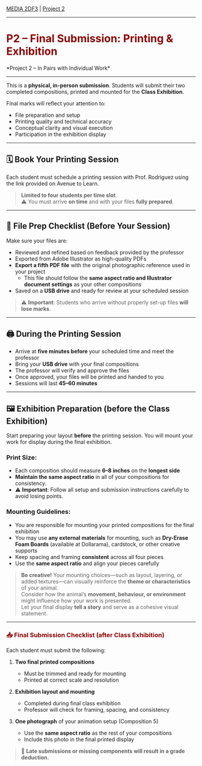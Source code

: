 [MEDIA 2DF3](README.md) | [Project 2](P2-README.md)

-------------------------------------------------------------------------------

<h1 style="color: darkred;">P2 – Final Submission: Printing & Exhibition</h1>  
*Project 2 – In Pairs with Individual Work*

---

This is a **physical, in-person submission**. Students will submit their two completed compositions, printed and mounted for the **Class Exhibition**.

Final marks will reflect your attention to:
- File preparation and setup
- Printing quality and technical accuracy
- Conceptual clarity and visual execution
- Participation in the exhibition display

---

## 🗓️ Book Your Printing Session

Each student must schedule a printing session with Prof. Rodriguez using the link provided on Avenue to Learn.

> **Limited to four students per time slot**.  
> ⚠️ You must arrive **on time** and with your files **fully prepared**.

---

## 💾 File Prep Checklist (Before Your Session)

Make sure your files are:

- Reviewed and refined based on feedback provided by the professor  
- Exported from Adobe Illustrator as high-quality PDFs  
- **Export a fifth PDF file** with the original photographic reference used in your project  
  - This file should follow the **same aspect ratio and Illustrator document settings** as your other compositions  
- Saved on a **USB drive** and ready for review at your scheduled session

> ⚠️ **Important**: Students who arrive without properly set-up files **will lose marks**.

---

## 🖨 During the Printing Session

- Arrive at **five minutes before** your scheduled time and meet the professor
- Bring your **USB drive** with your final compositions
- The professor will verify and approve the files
- Once approved, your files will be printed and handed to you
- Sessions will last **45–60 minutes**

---

## 🖼️ Exhibition Preparation (before the Class Exhibition)

Start preparing your layout **before** the printing session. You will mount your work for display during the final exhibition.

### Print Size:
- Each composition should measure **6–8 inches** on the **longest side**
- **Maintain the same aspect ratio** in all of your compositions for consistency.
- ⚠️ **Important**: Follow all setup and submission instructions carefully to avoid losing points.

### Mounting Guidelines:

- You are responsible for mounting your printed compositions for the final exhibition  
- You may use **any external materials** for mounting, such as **Dry-Erase Foam Boards** (available at Dollarama), cardstock, or other creative supports  
- Keep spacing and framing **consistent** across all four pieces  
- Use the **same aspect ratio** and align your pieces carefully 

> **Be creative!** Your mounting choices—such as layout, layering, or added textures—can visually reinforce the **theme or characteristics** of your animal.  
> Consider how the animal’s **movement, behaviour, or environment** might influence how your work is presented.  
> Let your final display **tell a story** and serve as a cohesive visual statement.

---

<h3 style="color: darkred;">📥 Final Submission Checklist (after Class Exhibition)</h3>

Each student must submit the following:

1. **Two final printed compositions**  
   - Must be trimmed and ready for mounting
   - Printed at correct scale and resolution

2. **Exhibition layout and mounting**  
   - Completed during final class exhibition
   - Professor will check for framing, spacing, and consistency

3. **One photograph** of your animation setup (Composition 5)  
   - Use the **same aspect ratio** as the rest of your compositions  
   - Include this photo in the final printed display  

> 📌 **Late submissions or missing components will result in a grade deduction.**
